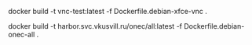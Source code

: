 
docker build -t vnc-test:latest -f Dockerfile.debian-xfce-vnc .

docker build -t harbor.svc.vkusvill.ru/onec/all:latest -f Dockerfile.debian-onec-all .
